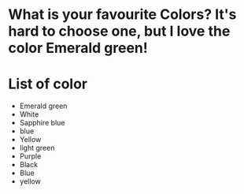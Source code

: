 # What is your favourite Colors? It's hard to choose one, but I love the color Emerald green!

# List of color
- Emerald green
- White
- Sapphire blue
- blue
- Yellow
- light green
- Purple
- Black
- Blue
- yellow
